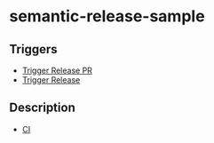 # semantic-release-sample

## Triggers

- [Trigger Release PR](https://github.com/nonanonno/semantic-release-sample/actions/workflows/create_release_pr.yml)
- [Trigger Release](https://github.com/nonanonno/semantic-release-sample/actions/workflows/release.yml)

## Description

- [CI](.github/workflows/README.md)

